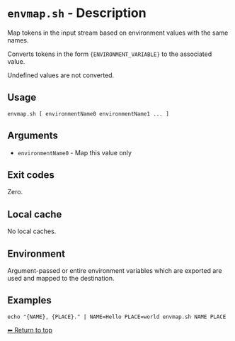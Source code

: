 # `envmap.sh` - Description

Map tokens in the input stream based on environment values with the same names.

Converts tokens in the form `{ENVIRONMENT_VARIABLE}` to the associated value.

Undefined values are not converted.

## Usage

    envmap.sh [ environmentName0 environmentName1 ... ]

## Arguments

- `environmentName0` - Map this value only

## Exit codes

Zero.

## Local cache

No local caches.

## Environment

Argument-passed or entire environment variables which are exported are used and mapped to the destination.

## Examples

    echo "{NAME}, {PLACE}." | NAME=Hello PLACE=world envmap.sh NAME PLACE

[⬅ Return to top](index.md)